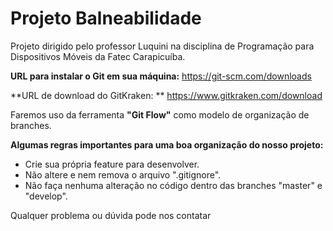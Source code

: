 # Projeto Balneabilidade
Projeto dirigido pelo professor Luquini na disciplina de Programação para Dispositivos Móveis da Fatec Carapicuíba.

**URL para instalar o Git em sua máquina:**
https://git-scm.com/downloads

**URL de download do GitKraken: **
https://www.gitkraken.com/download

Faremos uso da ferramenta **"Git Flow"** como modelo de organização de branches.

**Algumas regras importantes para uma boa organização do nosso projeto:**
- Crie sua própria feature para desenvolver.
- Não altere e nem remova o arquivo ".gitignore".
- Não faça nenhuma alteração no código dentro das branches "master" e "develop".

Qualquer problema ou dúvida pode nos contatar
